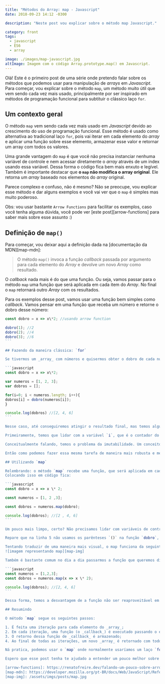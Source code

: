 ```yaml
---
title: "Métodos do Array: map - Javascript"
date: 2018-09-23 14:12 -0300

description: "Neste post vou explicar sobre o método map Javascript."

category: front
tags:
  - javascript
  - ES6
  - array

image: ./images/map-javascript.jpg
altImage: Imagem com o código Array.prototype.map() em Javascript.
---
```


Olá! Este é o primeiro post de uma série onde pretendo falar sobre os métodos que podemos usar para manipulação de _arrays_ em _Javascript_. Para começar, vou explicar sobre o método `map`, um método muito útil que vem sendo cada vez mais usado, principalmente por ser inspirado em métodos de programação funcional para subtituir o clássico laço `for`.

<!-- end_excerpt -->

## Um contexto geral

O método `map` vem sendo cada vez mais usado em _Javascript_ devido ao crescimento do uso de programação funcional. Esse método é usado como alternativa ao tradicional laço `for`, pois vai iterar em cada elemento do _array_ e aplicar uma função sobre esse elemento, armazenar esse valor e retornar um array com todos os valores.

Uma grande vantagem do `map` é que você não precisa instanciar nenhuma variável de controle e nem acessar diretamente o _array_ através de um index usando essa variável. Dessa forma o código fica bem mais enxuto e legível.  
Também é importante destacar que **o `map` não modifica o array original**. Ele retorna um _array_ baseado nos elementos do _array_ original.

Parece complexo e confuso, não é mesmo? Não se preocupe, vou explicar esse método e dar alguns exemplos e você vai ver que o `map` é simples mas muito poderoso.

Obs: vou usar bastante `Arrow Functions` para facilitar os exemplos, caso você tenha alguma dúvida, você pode ver [este post][arrow-functions] para saber mais sobre esse assunto :)

## Definição de `map()`

Para começar, vou deixar aqui a definição dada na [documentação da MDN][map-mdn]:

> O método `map()` invoca a função _callback_ passada por argumento para cada elemento do _Array_ e devolve um novo _Array_ como resultado.

O _callback_ nada mais é do que uma função. Ou seja, vamos passar para o método `map` uma função que será aplicada em cada item do _Array_. No final o `map` retornará outro _Array_ com os resultados.

Para os exemplos desse post, vamos usar uma função bem simples como _callback_. Vamos pensar em uma função que receba um número e retorne o dobro desse número:

````javascript
const dobro = x => x\*2; //usando arrow function

dobro(1); //2
dobro(2); //4
dobro(3); //6
```

## Fazendo da maneira clássica: `for`

Se tivermos um _array_ com números e quisermos obter o dobro de cada número do _array_ usando a função que criamos acima, poderíamos fazer algo assim:

```javascript
const dobro = x => x\*2;

var numeros = [1, 2, 3];
var dobros = [];

for(i=0; i < numeros.length; i++){
dobros[i] = dobro(numeros[i]);
}

console.log(dobros) //[2, 4, 6]
```

Nesse caso, até conseguiremos atingir o resultado final, mas temos alguns problemas práticos e conceituais.

Primeiramente, temos que lidar com a variável `i`, que é o contador do laço e que usamos como index para poder acessar as posições dos _arrays_. Nosso exemplo é bem pequeno e temos algumas linhas de código, mas mesmo assim temos pontos onde podemos errar: esquecer de iniciar o contador, confundir `i++` com `i--`. O correto nesse caso seria `i < numeros.length` ou `i <= numeros.length`? E o maior problema conhecido em _Javascript_: como é mesmo que se escreve `lenght`? `lenhgt`? Aahh é `length`! (Ok, talvez nem todo mundo tenha esse problema, mas eu nunca lembro como se escreve rsrsrs).

Conceitualmente falando, temos o problema da imutabilidade. Um conceito muito forte da programação funcional que diz, de maneira beeeeem resumida, que não devemos alterar os valores das variáveis. Em nossa abodagem com o `for` somos obrigados a primeiro declarar `dobros` e depois ir inserindo os valores para cara iteração do laço. Repare também que o laço `for` não retorna nada, ele apenas manipula variáveis declaradas fora dele.

Então como podemos fazer essa mesma tarefa de maneira mais robusta e menos complexa? Vocẽ acertou pensou em usar o `map`!

## Utilizando `map`

Relembrando: o método `map` recebe uma função, que será aplicada em cada item do _array_ e no final o `map` retornará um novo array com os resultados.
Colocando isso em código fica:

```javascript
const dobro = x => x \* 2;

const numeros = [1, 2 ,3];

const dobros = numeros.map(dobro);

console.log(dobros); //[2 , 4, 6]
```

Um pouco mais limpo, certo? Não precisamos lidar com variáveis de controle, não precisamos acessar nenhum _array_ usando índices e definimos o valor de `dobros` diretamente em sua inicialização.

Repare que na linha 5 não usamos os parênteses `()` na função `dobro`, pois não estamos chamando a função. Estamos passando ela como _callback_ para o `map` e ele irá chamar a função e passar cada item do _array_ como parâmetro e irá armazenar cada retorno da função dentro de um _array_, no final do processo esse _array_ será retornado.

Tentando traduzir de uma maneira mais visual, o map funciona da seguinte forma:
![imagem representando map][map-img]

Também é bastante comum no dia a dia passarmos a função que queremos direto para o método `map`, sem a necessidade de declarar essa função previamente. Seguindo essa abordagem, nosso exemplo fica assim:

```javascript
const numeros = [1,2,3];
const dobros = numeros.map(x => x \* 2);

console.log(dobros); //[2, 4, 6]
```

Dessa forma, temos a desvantagem de a função não ser reaproveitável em outras partes do código, mas ganhamos um código mais enxuto.

## Resumindo

O método `map` segue os seguintes passos:

1. É feita uma iteração para cada elemento do _array_;
2. Em cada iteração, uma função (o _callback_) é executado passando o elemento como parâmetro;
3. O retorno dessa função de _callback_ é armazenado;
4. Ao final de todas as iterações, um novo _array_ é retornado com todos os valores armazenados.

Ná pratica, podemos usar o `map` onde normalmente usaríamos um laço `for`, porém mantendo um código mais limpo e menos complexo.

Espero que esse post tenha te ajudado a entender um pouco melhor sobre o método `map`. Se tiver alguma dúvida ou sugestão de melhoria, é só deixar um comentário ou falar comigo nas redes sociais ;)

[arrow-functions]: https://renatofreire.dev/falando-um-pouco-sobre-arrow-functions
[map-mdn]: https://developer.mozilla.org/pt-BR/docs/Web/JavaScript/Reference/Global_Objects/Array/map
[map-img]: /assets/imgs/posts/map.jpg
````
